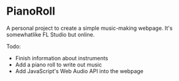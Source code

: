 # PianoRoll
A personal project to create a simple music-making webpage. It's somewhatlike FL Studio but online.

Todo:
- Finish information about instruments
- Add a piano roll to write out music
- Add JavaScript's Web Audio API into the webpage
